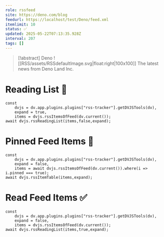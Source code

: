 ```yaml
---
role: rssfeed
site: https://deno.com/blog
feedurl: https://localhost/test/Deno/feed.xml
itemlimit: 10
status: ✅
updated: 2025-05-22T07:13:35.928Z
interval: 207
tags: []
---
```


> [!abstract] Deno
> ![[RSS/assets/RSSdefaultImage.svg|float:right|100x100]] The latest news from Deno Land Inc.

# Reading List 📑

~~~dataviewjs
const
	dvjs = dv.app.plugins.plugins["rss-tracker"].getDVJSTools(dv),
	expand = true,
	items = dvjs.rssItemsOfFeed(dv.current());
await dvjs.rssReadingList(items,false,expand);
~~~

# Pinned Feed Items 📍

~~~dataviewjs
const
	dvjs = dv.app.plugins.plugins["rss-tracker"].getDVJSTools(dv),
	expand = false,
	items = await dvjs.rssItemsOfFeed(dv.current()).where(i => i.pinned === true);
await dvjs.rssItemTable(items,expand);
~~~

# Read Feed Items ✅

~~~dataviewjs
const
	dvjs = dv.app.plugins.plugins["rss-tracker"].getDVJSTools(dv),
	expand = false,
	items = dvjs.rssItemsOfFeed(dv.current());
await dvjs.rssReadingList(items,true,expand);
~~~
